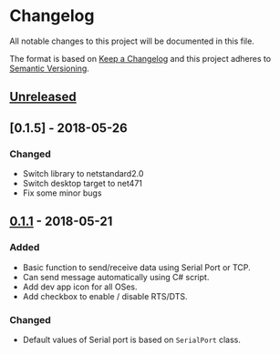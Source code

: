 # Changelog

All notable changes to this project will be documented in this file.

The format is based on [Keep a Changelog](http://keepachangelog.com/en/1.0.0/)
and this project adheres to [Semantic Versioning](http://semver.org/spec/v2.0.0.html).

## [Unreleased]

## [0.1.5] - 2018-05-26

### Changed

- Switch library to netstandard2.0
- Switch desktop target to net471
- Fix some minor bugs

## [0.1.1] - 2018-05-21

### Added

- Basic function to send/receive data using Serial Port or TCP.
- Can send message automatically using C# script.
- Add dev app icon for all OSes.
- Add checkbox to enable / disable RTS/DTS.

### Changed

- Default values of Serial port is based on `SerialPort` class.

[Unreleased]: https://github.com/junian/termission/compare/v0.1.1...HEAD
[0.1.1]: https://github.com/junian/termission/compare/v0.1.1...HEAD

